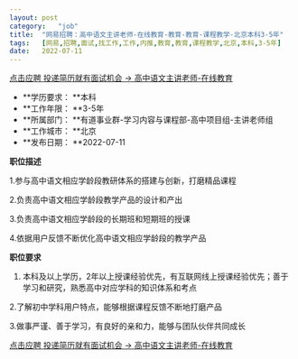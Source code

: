 ```yaml
---
layout:	post
category:	"job"
title:	"网易招聘：高中语文主讲老师-在线教育-教育-教育-课程教学-北京本科3-5年"
tags:	[网易,招聘,面试,找工作,工作,内推,教育,教育,课程教学,北京,本科,3-5年]
date:	2022-07-11
---
```


[点击应聘 投递简历就有面试机会 ->  高中语文主讲老师-在线教育](http://mobile.bole.netease.com/bole/boleDetail?id=25848&employeeId=346f03c3cda5f04c&key=all)



- **学历要求： **本科
- **工作年限： **3-5年
- **所属部门： **有道事业群-学习内容与课程部-高中项目组-主讲老师组
- **工作城市： **北京
- **发布日期： **2022-07-11



**职位描述**

1.参与高中语文相应学龄段教研体系的搭建与创新，打磨精品课程

2.负责高中语文相应学龄段教学产品的设计和产出

3.负责高中语文相应学龄段的长期班和短期班的授课

4.依据用户反馈不断优化高中语文相应学龄段的教学产品



**职位要求**

1. 本科及以上学历，2年以上授课经验优先，有互联网线上授课经验优先；善于学习和研究，熟悉高中对应学科的知识体系和考点

2.了解初中学科用户特点，能够根据课程反馈不断地打磨产品

3.做事严谨、善于学习，有良好的亲和力，能够与团队伙伴共同成长



[点击应聘 投递简历就有面试机会 ->  高中语文主讲老师-在线教育](http://mobile.bole.netease.com/bole/boleDetail?id=25848&employeeId=346f03c3cda5f04c&key=all)